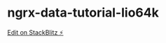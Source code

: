 # ngrx-data-tutorial-lio64k

[Edit on StackBlitz ⚡️](https://stackblitz.com/edit/ngrx-data-tutorial-lio64k)